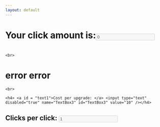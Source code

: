 ```yaml
---
layout: default
---
```

<dl>
<script src="{{site.url}}/Experiments/Clicker/script.js"></script>

<h1>Your click amount is:<input type="text" disabled="true" name="TextBox" id="TextBox" value="0" /></h1>
<h1> <a class="button"  id='AddButton' value="+" href="#"><i class="fa fa-plus"></i></a></h1>

	<br>

 <h1> <a id = "upgadetxt"> error </a> <a class="button"  id='upgrade' value="+" href="#"><i class="fa fa-plus"></i></a>
 	<a id = "upgadename"> error </a></h1>

	<br>

	<h4> <a id = "text1">Cost per upgrade: </a> <input type="text" disabled="true" name="TextBox3" id="TextBox3" value="10" /></h4>
<h2><a id = "text2">Clicks per click: </a><input type="text" disabled="true" name="TextBox2" id="TextBox2" value="1" /></h2>

<h1> <a class="button"  id='AddClick' value="+" href="#"><i class="fa fa-plus"></i></a></h1>
<script>
    $(document).ready(function(){
        $('#AddButton').click( function() {
        add( getamountClick(0) );
            $('#TextBox').val(getamount());
        });
    });
</script>

<script>
    $(document).ready(function(){
        $('#upgrade').click( function() {
        	nextUpgrade();
        	document.getElementById("upgadetxt").innerHTML = getUpgradetxt();
			document.getElementById("upgadename").innerHTML =  getUpgradeName();
        	document.getElementById("text1").innerHTML= getText1();
        	document.getElementById("text2").innerHTML= getText2();
        	$('#TextBox3').val(getClickCost(getUpgrade()));
            $('#TextBox2').val(getamountClick(getUpgrade()));
    		});
     });
</script>

<script> 
	 document.getElementById("upgadetxt").innerHTML = getUpgradetxt();
			document.getElementById("upgadename").innerHTML =  getUpgradeName();
        	document.getElementById("text1").innerHTML= getText1();
        	document.getElementById("text2").innerHTML= getText2();
        	$('#TextBox3').val(getClickCost(getUpgrade()));
            $('#TextBox2').val(getamountClick(getUpgrade()));
</script>

 <script>
    $(document).ready(function(){
        $('#AddClick').click( function() {
        	//alert(getUpgrade());
        	if(getUpgrade()==0){

        	if(getamount() >= getClickCost(0)){
        		add(-getClickCost(0));
        	addClick(1);
        	setClickCost(getClickCost(0) - (getClickCost(0) / 4) + (getClickCost(0) / 2));
        }
        	$('#TextBox').val(getamount());
        	$('#TextBox3').val(getClickCost(getUpgrade()));
        }
            $('#TextBox2').val(getamountClick(getUpgrade()));
        });
    });
</script>

</dl>